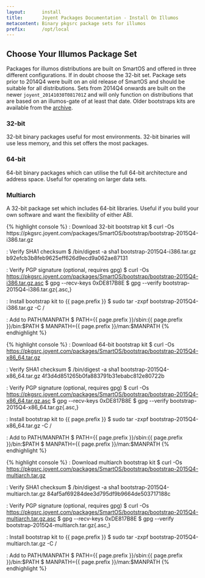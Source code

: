 ```yaml
---
layout:      install
title:       Joyent Packages Documentation - Install On Illumos
metacontent: Binary pkgsrc package sets for illumos
prefix:      /opt/local
---
```


<div class="container">
	<h2 class="text-center">Choose Your Illumos Package Set</h2>
	<div class="row">
		<div class="col-md-1">
		</div>
		<div class="col-md-10">
			<p class="lead">
				Packages for illumos distributions are built on SmartOS and offered in three
				different configurations.  If in doubt choose the 32-bit set.  Package sets
				prior to 2014Q4 were built on an old release of SmartOS and should be suitable
				for all distributions.  Sets from 2014Q4 onwards are built on the newer
				<code>joyent_20141030T081701Z</code> and will only function on distributions
				that are based on an illumos-gate of at least that date.  Older bootstraps kits
				are available from the
				<a href="https://pkgsrc.joyent.com/packages/SmartOS/bootstrap/">archive</a>.
			</p>
		</div>
		<div class="col-md-1">
		</div>
	</div>
	<div class="row">
		<div class="col-md-4">
			<h3 class="text-center">32-bit</h3>
			<p>32-bit binary packages useful for most environments.  32-bit binaries will use less memory, and this set offers the most packages.</p>
		</div>
		<div class="col-md-4">
			<h3 class="text-center">64-bit</h3>
			<p>64-bit binary packages which can utilise the full 64-bit architecture and address space.  Useful for operating on larger data sets.</p>
		</div>
		<div class="col-md-4">
			<h3 class="text-center">Multiarch</h3>
			<p>A 32-bit package set which includes 64-bit libraries.  Useful if you build your own software and want the flexibility of either ABI.</p>
		</div>
	</div>
	<div class="row">
		<div class="col-md-4">
{% highlight console %}
: Download 32-bit bootstrap kit
$ curl -Os https://pkgsrc.joyent.com/packages/SmartOS/bootstrap/bootstrap-2015Q4-i386.tar.gz

: Verify SHA1 checksum
$ /bin/digest -a sha1 bootstrap-2015Q4-i386.tar.gz
b92efcb3b8feb9625eff626d9ecd9a062ae87131

: Verify PGP signature (optional, requires gpg)
$ curl -Os https://pkgsrc.joyent.com/packages/SmartOS/bootstrap/bootstrap-2015Q4-i386.tar.gz.asc
$ gpg --recv-keys 0xDE817B8E
$ gpg --verify bootstrap-2015Q4-i386.tar.gz{.asc,}

: Install bootstrap kit to {{ page.prefix }}
$ sudo tar -zxpf bootstrap-2015Q4-i386.tar.gz -C /

: Add to PATH/MANPATH
$ PATH={{ page.prefix }}/sbin:{{ page.prefix }}/bin:$PATH
$ MANPATH={{ page.prefix }}/man:$MANPATH
{% endhighlight %}
		</div>
		<div class="col-md-4">
{% highlight console %}
: Download 64-bit bootstrap kit
$ curl -Os https://pkgsrc.joyent.com/packages/SmartOS/bootstrap/bootstrap-2015Q4-x86_64.tar.gz

: Verify SHA1 checksum
$ /bin/digest -a sha1 bootstrap-2015Q4-x86_64.tar.gz
4f3d4d851265b0fa883791b31ebabc812e80722b

: Verify PGP signature (optional, requires gpg)
$ curl -Os https://pkgsrc.joyent.com/packages/SmartOS/bootstrap/bootstrap-2015Q4-x86_64.tar.gz.asc
$ gpg --recv-keys 0xDE817B8E
$ gpg --verify bootstrap-2015Q4-x86_64.tar.gz{.asc,}

: Install bootstrap kit to {{ page.prefix }}
$ sudo tar -zxpf bootstrap-2015Q4-x86_64.tar.gz -C /

: Add to PATH/MANPATH
$ PATH={{ page.prefix }}/sbin:{{ page.prefix }}/bin:$PATH
$ MANPATH={{ page.prefix }}/man:$MANPATH
{% endhighlight %}
		</div>
		<div class="col-md-4">
{% highlight console %}
: Download multiarch bootstrap kit
$ curl -Os https://pkgsrc.joyent.com/packages/SmartOS/bootstrap/bootstrap-2015Q4-multiarch.tar.gz

: Verify SHA1 checksum
$ /bin/digest -a sha1 bootstrap-2015Q4-multiarch.tar.gz
84af5af69284dee3d795df9b9664de503717188c

: Verify PGP signature (optional, requires gpg)
$ curl -Os https://pkgsrc.joyent.com/packages/SmartOS/bootstrap/bootstrap-2015Q4-multiarch.tar.gz.asc
$ gpg --recv-keys 0xDE817B8E
$ gpg --verify bootstrap-2015Q4-multiarch.tar.gz{.asc,}

: Install bootstrap kit to {{ page.prefix }}
$ sudo tar -zxpf bootstrap-2015Q4-multiarch.tar.gz -C /

: Add to PATH/MANPATH
$ PATH={{ page.prefix }}/sbin:{{ page.prefix }}/bin:$PATH
$ MANPATH={{ page.prefix }}/man:$MANPATH
{% endhighlight %}
		</div>
	</div>
</div>
